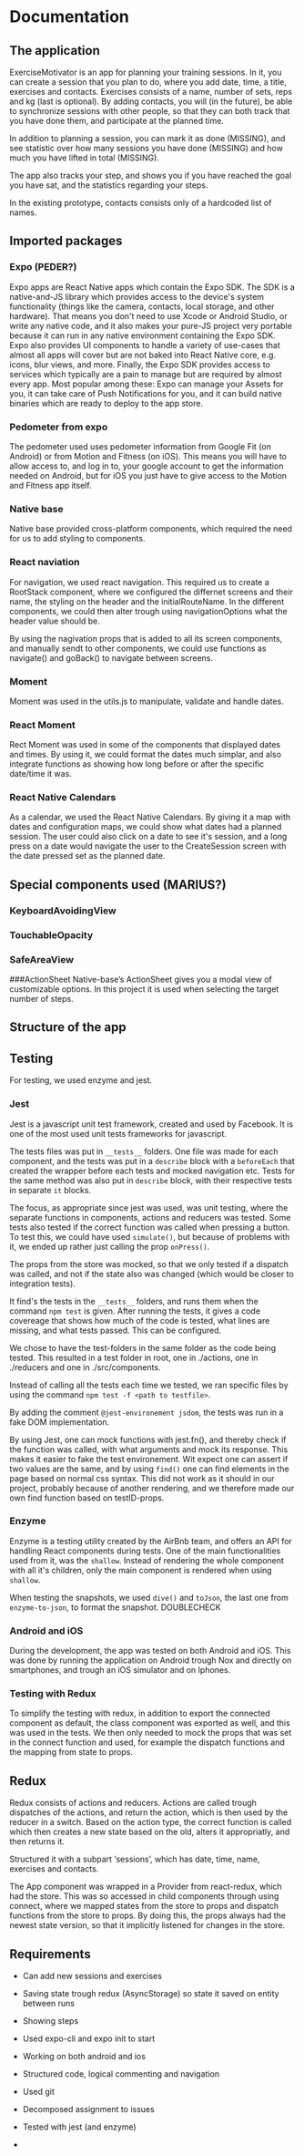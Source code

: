 # Documentation

## The application
ExerciseMotivator is an app for planning your training sessions. In it, you can create a session that you plan to do, where you add date, time, a title, exercises and contacts. Exercises consists of a name, number of sets, reps and kg (last is optional). By adding contacts, you will (in the future), be able to synchronize sessions with other people, so that they can both track that you have done them, and participate at the planned time.
 
In addition to planning a session, you can mark it as done (MISSING), and see statistic over how many sessions you have done (MISSING) and how much you have lifted in total (MISSING).

The app also tracks your step, and shows you if you have reached the goal you have sat, and the statistics regarding your steps.

In the existing prototype, contacts consists only of a hardcoded list of names.
 
## Imported packages

### Expo (PEDER?)
Expo apps are React Native apps which contain the Expo SDK. The SDK is a native-and-JS library which provides access to the device's system functionality (things like the camera, contacts, local storage, and other hardware). That means you don't need to use Xcode or Android Studio, or write any native code, and it also makes your pure-JS project very portable because it can run in any native environment containing the Expo SDK.
Expo also provides UI components to handle a variety of use-cases that almost all apps will cover but are not baked into React Native core, e.g. icons, blur views, and more.
Finally, the Expo SDK provides access to services which typically are a pain to manage but are required by almost every app. Most popular among these: Expo can manage your Assets for you, it can take care of Push Notifications for you, and it can build native binaries which are ready to deploy to the app store.


### Pedometer from expo
The pedometer used uses pedometer information from Google Fit (on Android) or from Motion and Fitness (on iOS). This means you will have to allow access to, and log in to, your google account to get the information needed on Android, but for iOS you just have to give access to the Motion and Fitness app itself.
    
### Native base
Native base provided cross-platform components, which required the need for us to add styling to components.  
 
### React naviation
For navigation, we used react navigation. This required us to create a RootStack component, where we configured the differnet screens and their name, the styling on the header and the initialRouteName. In the different components, we could then alter trough using navigationOptions what the header value should be.

By using the nagivation props that is added to all its screen components, and manually sendt to other components, we could use functions as navigate() and goBack() to navigate between screens.

### Moment
Moment was used in the utils.js to manipulate, validate and handle dates.

### React Moment
Rect Moment was used in some of the components that displayed dates and times. By using it, we could format the dates much simplar, and also integrate functions as showing how long before or after the specific date/time it was.  

### React Native Calendars
As a calendar, we used the React Native Calendars. By giving it a map with dates and configuration maps, we could show what dates had a planned session. The user could also click on a date to see it's session, and a long press on a date would navigate the user to the CreateSession screen with the date pressed set as the planned date.

## Special components used (MARIUS?)

### KeyboardAvoidingView

### TouchableOpacity

### SafeAreaView
    
###ActionSheet
Native-base’s ActionSheet gives you a modal view of customizable options. In this project it is used when selecting the target number of steps.
 

## Structure of the app

 

## Testing
For testing, we used enzyme and jest.

### Jest
Jest is a javascript unit test framework, created and used by Facebook. It is one of the most used unit tests frameworks for javascript.

The tests files was put in `__tests__` folders. One file was made for each component, and the tests was put in a `describe` block with a `beforeEach` that created the wrapper before each tests and mocked navigation etc. Tests for the same method was also put in `describe` block, with their respective tests in separate `it` blocks.

The focus, as appropriate since jest was used, was unit testing, where the separate functions in components, actions and reducers was tested. Some tests also tested if the correct function was called when pressing a button. To test this, we could have used `simulate()`, but because of problems with it, we ended up rather just calling the prop `onPress()`.

The props from the store was mocked, so that we only tested if a dispatch was called, and not if the state also was changed (which would be closer to integration tests).

It find's the tests in the `__tests__` folders, and runs them when the command `npm test` is given.   After running the tests, it gives a code covereage that shows how much of the code is tested, what lines are missing, and what tests passed. This can be configured.

We chose to have the test-folders in the same folder as the code being tested. This resulted in a test folder in root, one in ./actions, one in ./reducers and one in ./src/components.
 
Instead of calling all the tests each time we tested, we ran specific files by using the command `npm test -f <path to testfile>`.



By adding the comment `@jest-environement jsdom`, the tests was run in a fake DOM implementation.


By using Jest, one can mock functions with jest.fn(), and thereby check if the function was called, with what arguments and mock its response. This makes it easier to fake the test environement. 
Wit expect one can assert if two values are the same, and by using `find()` one can find elements in the page based on normal css syntax. This did not work as it should in our project, probably because of another rendering, and we therefore made our own find function based on testID-props.
 
 

### Enzyme
Enzyme is a testing utility created by the AirBnb team, and offers an API for handling React components during tests. One of the main functionalities used from it, was the `shallow`. Instead of rendering the whole component with all it's children, only the main component is rendered when using `shallow`.

When testing the snapshots, we used `dive()` and `toJson`, the last one from `enzyme-to-json`, to format the snapshot. DOUBLECHECK
 
### Android and iOS
During the development, the app was tested on both Android and iOS. This was done by running the application on Android trough Nox and directly on smartphones, and trough an iOS simulator and on Iphones.  

### Testing with Redux
To simplify the testing with redux, in addition to export the connected component as default, the class component was exported as well, and this was used in the tests. We then only needed to mock the props that was set in the connect function and used, for example the dispatch functions and the mapping from state to props.

## Redux
Redux consists of actions and reducers. Actions are called trough dispatches of the actions, and return the action, which is then used by the reducer in a switch. Based on the action type, the correct function is called which then creates a new state based on the old, alters it appropriatly, and then returns it.

Structured it with a subpart ‘sessions’, which has date, time, name, exercises and contacts.

The App component was wrapped in a Provider from react-redux, which had the store. This was so accessed in child components through using connect, where we mapped states from the store to props and dispatch functions from the store to props. By doing this, the props always had the newest state version, so that it implicitly listened for changes in the store.

## Requirements

-   Can add new sessions and exercises
    
-   Saving state trough redux (AsyncStorage) so state it saved on entity between runs
    
-   Showing steps
    
-   Used expo-cli and expo init to start
    
-   Working on both android and ios
    
-   Structured code, logical commenting and navigation
    
-   Used git
    
-   Decomposed assignment to issues
    
-   Tested with jest (and enzyme)
    
-


